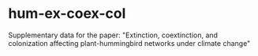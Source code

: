 # hum-ex-coex-col
 Supplementary data for the paper: "Extinction, coextinction, and colonization affecting plant-hummingbird networks under climate change"
